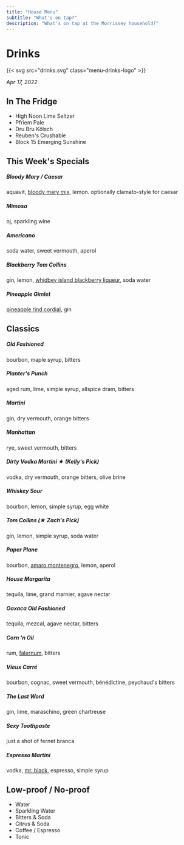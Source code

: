 ```yaml
---
title: "House Menu"
subtitle: "What's on tap?"
description: "What's on tap at the Morrissey household?"
---
```


# Drinks

{{< svg src="drinks.svg" class="menu-drinks-logo" >}}

_Apr 17, 2022_

## In The Fridge

- High Noon Lime Seltzer
- Pfriem Pale
- Dru Bru Kölsch
- Reuben's Crushable
- Block 15 Emerging Sunshine

## This Week's Specials

##### Bloody Mary / Caesar

aquavit, [bloody mary mix](https://punchdrink.com/recipes/state-street-bloody-mary/), lemon. optionally clamato-style for caesar

##### Mimosa

oj, sparkling wine

##### Americano

soda water, sweet vermouth, aperol

##### Blackberry Tom Collins

gin, lemon, [whidbey island blackberry liqueur](https://www.whidbeydistillery.com/products/blackberry-liqueur), soda water

##### Pineapple Gimlet

[pineapple rind cordial](https://www.youtube.com/watch?v=3am0RhECCeo), gin

## Classics

##### Old Fashioned

bourbon, maple syrup, bitters

##### Planter's Punch

aged rum, lime, simple syrup, allspice dram, bitters

##### Martini

gin, dry vermouth, orange bitters

##### Manhattan

rye, sweet vermouth, bitters

##### Dirty Vodka Martini ★ _(Kelly's Pick)_

vodka, dry vermouth, orange bitters, olive brine

##### Whiskey Sour

bourbon, lemon, simple syrup, egg white

##### Tom Collins (★ _Zach's Pick_)

gin, lemon, simple syrup, soda water

##### Paper Plane

bourbon, [amaro montenegro](https://www.amaromontenegro.com/en), lemon, aperol

##### House Margarita

tequila, lime, grand marnier, agave nectar

##### Oaxaca Old Fashioned

tequila, mezcal, agave nectar, bitters

##### Corn 'n Oil

rum, [falernum](https://alpenz.com/product-falernum.html), bitters

##### Vieux Carré

bourbon, cognac, sweet vermouth, bénédictine, peychaud's bitters

##### The Last Word

gin, lime, maraschino, green chartreuse

##### Sexy Toothpaste

just a shot of fernet branca

##### Espresso Martini

vodka, [mr. black](https://mrblack.co/us/), espresso, simple syrup

## Low-proof / No-proof

- Water
- Sparkling Water
- Bitters & Soda
- Citrus & Soda
- Coffee / Espresso
- Tonic
